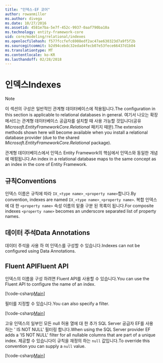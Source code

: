 ```yaml
---
title: "인덱스-EF 코어"
author: rowanmiller
ms.author: divega
ms.date: 10/27/2016
ms.assetid: 4581e7ba-5e7f-452c-9937-0aaf790ba10a
ms.technology: entity-framework-core
uid: core/modeling/relational/indexes
ms.openlocfilehash: f577fccfefc6908edf2ac47ae630323d7a9f5f2b
ms.sourcegitcommit: b2d94cebdc32edad4fecb07e53fece66437d1b04
ms.translationtype: MT
ms.contentlocale: ko-KR
ms.lasthandoff: 02/28/2018
---
```

# <a name="indexes"></a><span data-ttu-id="3493f-102">인덱스</span><span class="sxs-lookup"><span data-stu-id="3493f-102">Indexes</span></span>

> [!NOTE]  
> <span data-ttu-id="3493f-103">이 섹션의 구성은 일반적인 관계형 데이터베이스에 적용됩니다.</span><span class="sxs-lookup"><span data-stu-id="3493f-103">The configuration in this section is applicable to relational databases in general.</span></span> <span data-ttu-id="3493f-104">여기서 나오는 확장 메서드는 관계형 데이터베이스 공급자를 설치할 때 사용 가능할 것입니다(공유 *Microsoft.EntityFrameworkCore.Relational* 패키지 때문).</span><span class="sxs-lookup"><span data-stu-id="3493f-104">The extension methods shown here will become available when you install a relational database provider (due to the shared *Microsoft.EntityFrameworkCore.Relational* package).</span></span>

<span data-ttu-id="3493f-105">관계형 데이터베이스에서 인덱스 Entity Framework의 핵심에서 인덱스와 동일한 개념에 매핑됩니다.</span><span class="sxs-lookup"><span data-stu-id="3493f-105">An index in a relational database maps to the same concept as an index in the core of Entity Framework.</span></span>

## <a name="conventions"></a><span data-ttu-id="3493f-106">규칙</span><span class="sxs-lookup"><span data-stu-id="3493f-106">Conventions</span></span>

<span data-ttu-id="3493f-107">인덱스 이름은 규칙에 따라 `IX_<type name>_<property name>`합니다.</span><span class="sxs-lookup"><span data-stu-id="3493f-107">By convention, indexes are named `IX_<type name>_<property name>`.</span></span> <span data-ttu-id="3493f-108">복합 인덱스에 대 한 `<property name>` 속성 이름의 밑줄 구분 된 목록이 됩니다.</span><span class="sxs-lookup"><span data-stu-id="3493f-108">For composite indexes `<property name>` becomes an underscore separated list of property names.</span></span>

## <a name="data-annotations"></a><span data-ttu-id="3493f-109">데이터 주석</span><span class="sxs-lookup"><span data-stu-id="3493f-109">Data Annotations</span></span>

<span data-ttu-id="3493f-110">데이터 주석을 사용 하 여 인덱스를 구성할 수 있습니다.</span><span class="sxs-lookup"><span data-stu-id="3493f-110">Indexes can not be configured using Data Annotations.</span></span>

## <a name="fluent-api"></a><span data-ttu-id="3493f-111">Fluent API</span><span class="sxs-lookup"><span data-stu-id="3493f-111">Fluent API</span></span>

<span data-ttu-id="3493f-112">인덱스의 이름을 구성 하려면 Fluent API를 사용할 수 있습니다.</span><span class="sxs-lookup"><span data-stu-id="3493f-112">You can use the Fluent API to configure the name of an index.</span></span>

[!code-csharp[Main](../../../../samples/core/Modeling/FluentAPI/Samples/Relational/IndexName.cs?name=Model&highlight=9)]

<span data-ttu-id="3493f-113">필터를 지정할 수 있습니다.</span><span class="sxs-lookup"><span data-stu-id="3493f-113">You can also specify a filter.</span></span>

[!code-csharp[Main](../../../../samples/core/Modeling/FluentAPI/Samples/Relational/IndexFilter.cs?name=Model&highlight=9)]

<span data-ttu-id="3493f-114">고유 인덱스의 일부인 모든 null 허용 열에 대 한 추가 SQL Server 공급자 EF를 사용 하는 ' IS NOT NULL' 필터링 합니다.</span><span class="sxs-lookup"><span data-stu-id="3493f-114">When using the SQL Server provider EF adds a 'IS NOT NULL' filter for all nullable columns that are part of a unique index.</span></span> <span data-ttu-id="3493f-115">제공할 수 있습니다이 규칙을 재정의 하는 `null` 값입니다.</span><span class="sxs-lookup"><span data-stu-id="3493f-115">To override this convention you can supply a `null` value.</span></span>

[!code-csharp[Main](../../../../samples/core/Modeling/FluentAPI/Samples/Relational/IndexNoFilter.cs?name=Model&highlight=10)]
